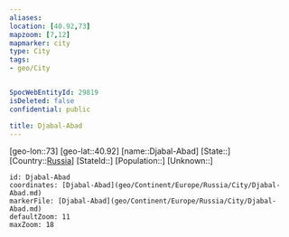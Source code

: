 ```yaml
---
aliases: 
location: [40.92,73]
mapzoom: [7,12] 
mapmarker: city 
type: City
tags:
- geo/City


SpocWebEntityId: 29819
isDeleted: false
confidential: public

title: Djabal-Abad
---
```

[geo-lon::73]
[geo-lat::40.92]
[name::Djabal-Abad]
[State::]
[Country::[Russia](geo/Continent/Europe/Russia.md)]
[StateId::]
[Population::]
[Unknown::]


```leaflet
id: Djabal-Abad
coordinates: [Djabal-Abad](geo/Continent/Europe/Russia/City/Djabal-Abad.md)
markerFile: [Djabal-Abad](geo/Continent/Europe/Russia/City/Djabal-Abad.md)
defaultZoom: 11 
maxZoom: 18
```


